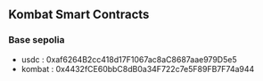 ## Kombat Smart Contracts

### Base sepolia

- usdc : 0xaf6264B2cc418d17F1067ac8aC8687aae979D5e5
- kombat : 0x4432fCE60bbC8dB0a34F722c7e5F89FB7F74a944
